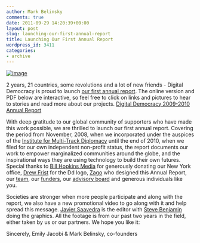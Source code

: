 ```yaml
---
author: Mark Belinsky
comments: true
date: 2011-09-29 14:20:39+00:00
layout: post
slug: launching-our-first-annual-report
title: Launching Our First Annual Report
wordpress_id: 3411
categories:
- archive
---
```


[![image](https://farm6.static.flickr.com/5245/5246281361_8fba7d823e_o.png)](https://secure.flickr.com/photos/digitaldemocracy/5246281361/)

2 years, 21 countries, some revolutions and a lot of new friends - Digital Democracy is proud to launch [our first annual report](http://www.scribd.com/doc/66812155/Digital-Democracy-2009-2010-Annual-Report). The online version and PDF below are interactive, so feel free to click on links and pictures to hear to stories and read more about our projects.
[Digital Democracy 2009-2010 Annual Report](http://www.scribd.com/doc/66812155/Digital-Democracy-2009-2010-Annual-Report)

With deep gratitude to our global community of supporters who have made this work possible, we are thrilled to launch our first annual report. Covering the period from November, 2008, when we incorporated under the auspices of the [Institute for Multi-Track Diplomacy](http://www.imtd.org/) until the end of 2010, when we filed for our own independent non-profit status, the report documents our work to empower marginalized communities around the globe, and the inspirational ways they are using technology to build their own futures. Special thanks to [Bill Hopkins Media](http://billhopkinsmedia.com/) for generously donating our New York office, [Drew Frist](http://www.drewfrist.com/) for the Dd logo, [Zago](http://zagollc.com/) who designed this Annual Report, our [team](http://digital-democracy.org/who-we-are/team/), our [funders](http://digital-democracy.org/who-we-are/supporters/), our [advisory board](http://digital-democracy.org/who-we-are/supporters/) and generous individuals like you.

Societies are stronger when more people participate and along with the report, we also have a new promotional video to go along with it and help spread this message. [Javier Saavedra](https://twitter.com/javisaav) is the editor with [Steve Benjamin]( www.steve-benjamin.com) doing the graphics. All the footage is from our past two years in the field, either taken by us or our partners. We hope you like it:



Sincerely,
Emily Jacobi & Mark Belinsky, co-founders
